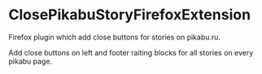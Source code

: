 # ClosePikabuStoryFirefoxExtension

Firefox plugin which add close buttons for stories on pikabu.ru.

Add close buttons on left and footer raiting blocks for all stories on every pikabu page.
